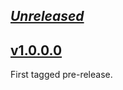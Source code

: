 ## [_Unreleased_](https://github.com/pbrisbin/ronn/compare/v1.0.0.0...main)

## [v1.0.0.0](https://github.com/pbrisbin/ronn/tree/v1.0.0.0)

First tagged pre-release.
